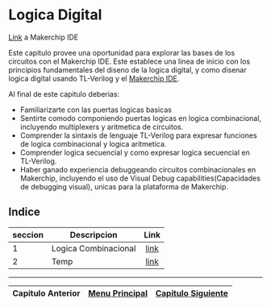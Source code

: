 # Logica Digital

[Link](https://www.makerchip.com/) a Makerchip IDE

Este capitulo provee una oportunidad para explorar las bases de los circuitos con el Makerchip IDE. Este establece una linea de inicio con los principios fundamentales del diseno de la logica digital, y como disenar logica digital usando TL-Verilog y el [Makerchip IDE](https://www.makerchip.com/).

Al final de este capitulo deberias:

- Familiarizarte con las puertas logicas basicas
- Sentirte comodo componiendo puertas logicas en logica combinacional, incluyendo multiplexers y aritmetica de circuitos.
- Comprender la sintaxis de lenguaje TL-Verilog para expresar funciones de logica combinacional y logica aritmetica.
- Comprender logica secuencial y como expresar logica secuencial en TL-Verilog.
- Haber ganado experiencia debuggeando circuitos combinacionales en Makerchip, incluyendo el uso de Visual Debug capabilities(Capacidades de debugging visual), unicas para la plataforma de Makerchip.

## Indice

|seccion|Descripcion|Link|
|-|-|:-:|
|1|Logica Combinacional|[link](2/1.md)|
|2|Temp|[link](2/2.md)|

---
|Capitulo Anterior|[Menu Principal](../resumen.md)|[Capitulo Siguiente](2.md)|
|:-:|:-:|:-:|
